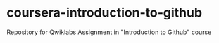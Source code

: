 # coursera-introduction-to-github
Repository for Qwiklabs Assignment in "Introduction to Github" course
